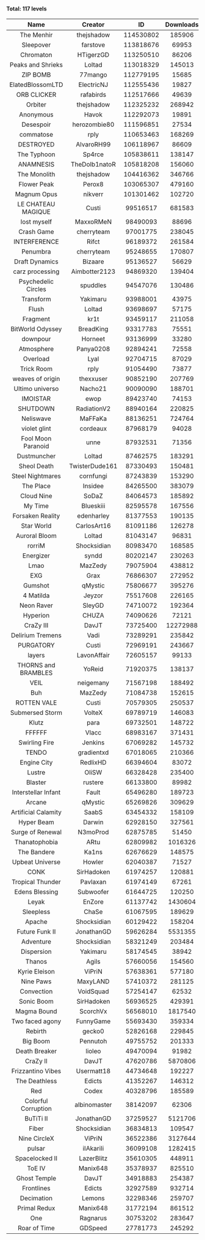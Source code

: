 #### Total: 117 levels

| Name | Creator | ID | Downloads | Likes |
|:---:|:---:|:---:|:---:|:---:|
| The Menhir | thejshadow | 114530802 | 185906 | 7293
| Sleepover | farstove | 113818676 | 69953 | 3226
| Chromaton | HTigerzGD | 113250510 | 86206 | 3048
| Peaks and Shrieks | Loltad | 113018329 | 145013 | 5276
| ZIP BOMB | 77mango | 112779195 | 15685 | 616
| ElatedBlossomLTD | ElectricNJ | 112555436 | 19827 | 686
| ORB CLICKER | rafabirds | 112517666 | 49639 | 2192
| Orbiter | thejshadow | 112325232 | 268942 | 7796
| Anonymous | Havok | 112292073 | 19891 | 790
| Desespoir | herozombie80 | 111596851 | 27534 | 1734
| commatose | rply | 110653463 | 168269 | 8725
| DESTROYED | AlvaroRH99 | 106118967 | 86609 | 2690
| The Typhoon | Sp4rce | 105838611 | 138147 | 5451
| ANAMNESIS | TheDolb1natoR | 105818208 | 156060 | 8183
| The Monolith | thejshadow | 104416362 | 346766 | 8542
| Flower Peak | Perox8 | 103065307 | 479160 | 14414
| Magnum Opus | nikverr | 101301462 | 102720 | 3134
| LE CHATEAU MAGIQUE | Custi | 99516517 | 681583 | 22610
| lost myself | MaxxoRMeN | 98490093 | 88696 | 4920
| Crash Game | cherryteam | 97001775 | 238045 | 12353
| INTERFERENCE | Rifct | 96189372 | 261584 | 9691
| Penumbra | cherryteam | 95248655 | 170807 | 9251
| Draft Dynamics | Bizaare | 95136527 | 56629 | 3203
| carz processing | Aimbotter2123 | 94869320 | 139404 | 4052
| Psychedelic Circles | spuddles | 94547076 | 130486 | 5440
| Transform | Yakimaru | 93988001 | 43975 | 1931
| Flush | Loltad | 93698697 | 57175 | 2687
| Fragment | kr1t | 93459117 | 211058 | 6696
| BitWorld Odyssey | BreadKing | 93317783 | 75551 | 4655
| downpour | Horneet | 93136999 | 33280 | 1902
| Atmosphere | Panya0208 | 92894241 | 72558 | 4798
| Overload | Lyal | 92704715 | 87029 | 4730
| Trick Room | rply | 91054490 | 73877 | 3326
| weaves of origin  | thexxuser | 90852190 | 207769 | 7416
| Ultimo universo | Nacho21 | 90090090 | 188701 | 11381
| IMOISTAR | ewop | 89423740 | 74153 | 3687
| SHUTDOWN | RadiationV2 | 88940164 | 220825 | 8479
| Neliswave | MaFFaKa | 88136251 | 724764 | 34236
| violet glint | cordeaux | 87968179 | 94028 | 3895
| Fool Moon Paranoid | unne | 87932531 | 71356 | 3363
| Dustmuncher | Loltad | 87462575 | 183291 | 7132
| Sheol Death | TwisterDude161 | 87330493 | 150481 | 5569
| Steel Nightmares | cornfungi | 87243839 | 153290 | 6248
| The  Place | Insidee | 84265500 | 383079 | 10360
| Cloud Nine | SoDaZ | 84064573 | 185892 | 6818
| My Time | Blueskiii | 82595578 | 167556 | 10037
| Forsaken Reality | edenharley | 81377553 | 190135 | 8404
| Star World | CarlosArt16 | 81091186 | 126278 | 6790
| Auroral Bloom | Loltad | 81043147 | 96831 | 5570
| rorriM | Shocksidian | 80983470 | 168585 | 7483
| Energizer | syndd | 80202147 | 230263 | 12701
| Lmao | MazZedy | 79075904 | 438812 | 23460
| EXG | Grax | 76866307 | 272952 | 13789
| Gumshot | qMystic | 75806677 | 395276 | 21303
| 4 Matilda | Jeyzor | 75517608 | 226165 | 10474
| Neon Raver | SleyGD | 74710072 | 192364 | 7837
| Hyperion | CHUZA | 74090626 | 72121 | 3933
| CraZy III | DavJT | 73725400 | 12272988 | 655976
| Delirium Tremens | Vadi | 73289291 | 235842 | 12123
| PURGATORY | Custi | 72969191 | 243667 | 11619
| layers | LavonAffair | 72605157 | 99133 | 4669
| THORNS and BRAMBLES | YoReid | 71920375 | 138137 | 7321
| VEIL | neigemany | 71567198 | 188492 | 8818
| Buh | MazZedy | 71084738 | 152615 | 9133
| ROTTEN VALE | Custi | 70579305 | 250537 | 11230
| Submersed Storm |  VolteX | 69789719 | 146083 | 7063
| Klutz | para | 69732501 | 148722 | 7211
| FFFFFF | Vlacc | 68983167 | 371431 | 16308
| Swirling Fire | Jenkins | 67069282 | 145732 | 7155
| TENDO | gradientxd | 67018065 | 210366 | 13673
| Engine City | RedlixHD | 66394604 | 83072 | 5219
| Lustre | OliSW | 66328428 | 235400 | 6820
| Blaster | rustere | 66133800 | 89982 | 3667
| Interstellar Infant | Fault | 65496280 | 189723 | 13838
| Arcane | qMystic | 65269826 | 309629 | 23801
| Artificial Calamity | SaabS | 63454332 | 158109 | 5016
| Hyper Beam | Darwin | 62928150 | 327561 | 9710
| Surge of Renewal | N3moProd | 62875785 | 51450 | 3222
| Thanatophobia | ARtu | 62809982 | 1016326 | 60360
| The Bandere | Ka1ns | 62676629 | 148575 | 5191
| Upbeat Universe | Howler | 62040387 | 71527 | 3994
| CONK | SirHadoken | 61974257 | 120881 | 4955
| Tropical Thunder | Pavlaxan | 61974149 | 67261 | 3948
| Edens Blessing | Subwoofer | 61644725 | 120250 | 6630
| Leyak | EnZore | 61137742 | 1430604 | 85085
| Sleepless | ChaSe | 61067595 | 189629 | 11156
| Apache | Shocksidian | 60129422 | 158204 | 7549
| Future Funk II | JonathanGD | 59626284 | 5531355 | 275513
| Adventure | Shocksidian | 58321249 | 203484 | 7245
| Dispersion | Yakimaru | 58174545 | 38942 | 2115
| Thanos | Agils | 57660056 | 154560 | 9859
| Kyrie Eleison | ViPriN | 57638361 | 577180 | 24878
| Nine Paws | MaxyLAND | 57410372 | 281125 | 17048
| Convection | VoidSquad | 57254147 | 62532 | 2992
| Sonic Boom | SirHadoken | 56936525 | 429391 | 13557
| Magma Bound | ScorchVx | 56568010 | 1817540 | 119904
| Two faced agony | FunnyGame | 55693430 | 359334 | 17241
| Rebirth | gecko0 | 52826168 | 229845 | 15153
| Big Boom | Pennutoh | 49755752 | 201333 | 12742
| Death Breaker | lioleo | 49470094 | 91982 | 4233
| CraZy II | DavJT | 47620786 | 5870806 | 293791
| Frizzantino Vibes | Usermatt18 | 44734648 | 192227 | 13169
| The Deathless | Edicts | 41352267 | 146312 | 10043
| Red | Codex | 40328796 | 185589 | 11889
| Colorful Corruption | albinomaster | 38142097 | 62306 | 2634
| BuTiTi II | JonathanGD | 37259527 | 5121706 | 271818
| Fiber | Shocksidian | 36834813 | 109547 | 8995
| Nine CircleX | ViPriN | 36522386 | 3127644 | 132701
| pulsar | iIAkariIi | 36099108 | 1282415 | 154942
| Spacelocked II | LazerBlitz | 35610305 | 448911 | 31323
| ToE IV  | Manix648 | 35378937 | 825510 | 49429
| Ghost Temple | DavJT | 34918883 | 254387 | 16019
| Frontlines | Edicts | 32927589 | 932714 | 57379
| Decimation | Lemons | 32298346 | 259707 | 20153
| Primal Redux | Manix648 | 31772194 | 861512 | 61440
| One | Ragnarus | 30753202 | 283647 | 23247
| Roar of Time | GDSpeed | 27781773 | 245292 | 18668
